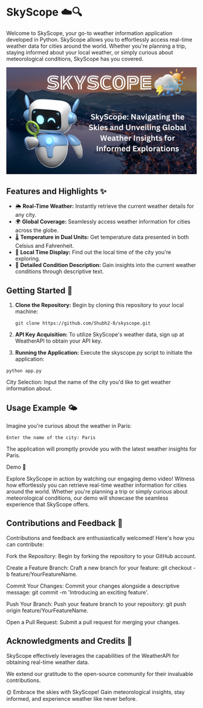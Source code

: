 # SkyScope ☁️🔍

Welcome to SkyScope, your go-to weather information application developed in Python. SkyScope allows you to effortlessly access real-time weather data for cities around the world. Whether you're planning a trip, staying informed about your local weather, or simply curious about meteorological conditions, SkyScope has you covered.

![Gameplay Demo](images/poster.png)


## Features and Highlights ✨

- 🌦️ **Real-Time Weather:** Instantly retrieve the current weather details for any city.
- 🌍 **Global Coverage:** Seamlessly access weather information for cities across the globe.
- 🌡️ **Temperature in Dual Units:** Get temperature data presented in both Celsius and Fahrenheit.
- 📅 **Local Time Display:** Find out the local time of the city you're exploring.
- 🌈 **Detailed Condition Description:** Gain insights into the current weather conditions through descriptive text.

## Getting Started 🚀

1. **Clone the Repository:** Begin by cloning this repository to your local machine:

   ```
   git clone https://github.com/Shubh2-0/skyscope.git

   ```
   
2. **API Key Acquisition:** To utilize SkyScope's weather data, sign up at WeatherAPI to obtain your API key.

3. **Running the Application:** Execute the skyscope.py script to initiate the application:

```
python app.py
```

City Selection: Input the name of the city you'd like to get weather information about.

## Usage Example 🌤️

Imagine you're curious about the weather in Paris:

```
Enter the name of the city: Paris
```

The application will promptly provide you with the latest weather insights for Paris.


Demo 🎥

Explore SkyScope in action by watching our engaging demo video! Witness how effortlessly you can retrieve real-time weather information for cities around the world. Whether you're planning a trip or simply curious about meteorological conditions, our demo will showcase the seamless experience that SkyScope offers.




## Contributions and Feedback 🤝

Contributions and feedback are enthusiastically welcomed! Here's how you can contribute:

Fork the Repository: Begin by forking the repository to your GitHub account.

Create a Feature Branch: Craft a new branch for your feature: git checkout -b feature/YourFeatureName.

Commit Your Changes: Commit your changes alongside a descriptive message: git commit -m 'Introducing an exciting feature'.

Push Your Branch: Push your feature branch to your repository: git push origin feature/YourFeatureName.

Open a Pull Request: Submit a pull request for merging your changes.

## Acknowledgments and Credits 🙏

SkyScope effectively leverages the capabilities of the WeatherAPI for obtaining real-time weather data.

We extend our gratitude to the open-source community for their invaluable contributions.

🌞 Embrace the skies with SkyScope! Gain meteorological insights, stay informed, and experience weather like never before.
